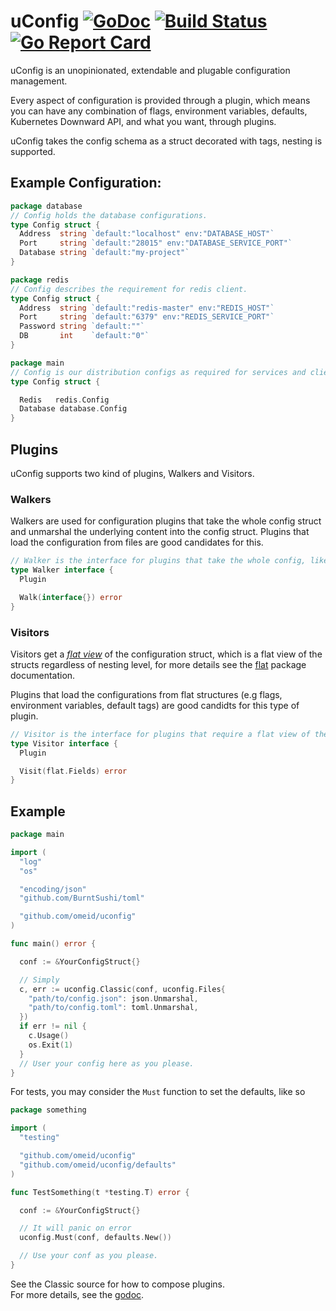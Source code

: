 # uConfig [![GoDoc](https://img.shields.io/badge/godoc-reference-blue.svg?style=flat-square)](https://godoc.org/github.com/omeid/uconfig)  [![Build Status](https://travis-ci.org/omeid/uconfig.svg?branch=master)](https://travis-ci.org/omeid/uconfig) [![Go Report Card](https://goreportcard.com/badge/github.com/omeid/uconfig)](https://goreportcard.com/report/github.com/omeid/uconfig)

uConfig is an unopinionated, extendable and plugable configuration management.

Every aspect of configuration is provided through a plugin, which means you can have any combination of flags, environment variables, defaults, Kubernetes Downward API, and what you want, through plugins.


uConfig takes the config schema as a struct decorated with tags, nesting is supported.


## Example Configuration: 

```go
package database
// Config holds the database configurations.
type Config struct {
  Address  string `default:"localhost" env:"DATABASE_HOST"`
  Port     string `default:"28015" env:"DATABASE_SERVICE_PORT"`
  Database string `default:"my-project"`
}
```
```go
package redis
// Config describes the requirement for redis client.
type Config struct {
  Address  string `default:"redis-master" env:"REDIS_HOST"`
  Port     string `default:"6379" env:"REDIS_SERVICE_PORT"`
  Password string `default:""`
  DB       int    `default:"0"`
}
```

```go
package main
// Config is our distribution configs as required for services and clients.
type Config struct {

  Redis   redis.Config
  Database database.Config
}

```


## Plugins

uConfig supports two kind of plugins, Walkers and Visitors.

### Walkers 

Walkers are used for configuration plugins that take the whole config struct and unmarshal the underlying content into the config struct.
Plugins that load the configuration from files are good candidates for this.

```go
// Walker is the interface for plugins that take the whole config, like file loaders.
type Walker interface {
  Plugin

  Walk(interface{}) error
}
```


### Visitors

Visitors get a _[flat view](https://godoc.org/github.com/omeid/uconfig/flat)_ of the configuration struct, which is a flat view of the structs regardless of nesting level, for more details see the [flat](https://godoc.org/github.com/omeid/uconfig/flat) package documentation.

Plugins that load the configurations from flat structures (e.g flags, environment variables, default tags) are good candidts for this type of plugin.


```go
// Visitor is the interface for plugins that require a flat view of the config, like flags, env vars
type Visitor interface {
  Plugin

  Visit(flat.Fields) error
}

```


## Example



```go
package main

import (
  "log"
  "os"

  "encoding/json"
  "github.com/BurntSushi/toml"

  "github.com/omeid/uconfig"
)

func main() error {

  conf := &YourConfigStruct{}

  // Simply
  c, err := uconfig.Classic(conf, uconfig.Files{
    "path/to/config.json": json.Unmarshal,
    "path/to/config.toml": toml.Unmarshal,
  })
  if err != nil {
    c.Usage()
    os.Exit(1)
  }
  // User your config here as you please.
}

```

For tests, you may consider the `Must` function to set the defaults, like so
```go
package something 

import (
  "testing"

  "github.com/omeid/uconfig"
  "github.com/omeid/uconfig/defaults"
)

func TestSomething(t *testing.T) error {

  conf := &YourConfigStruct{}

  // It will panic on error
  uconfig.Must(conf, defaults.New())

  // Use your conf as you please.
}

```

See the Classic source for how to compose plugins.  
For more details, see the [godoc](https://godoc.org/github.com/omeid/uconfig).
